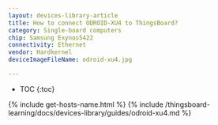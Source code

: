 ```yaml
---
layout: devices-library-article
title: How to connect ODROID-XU4 to ThingsBoard?
category: Single-board computers
chip: Samsung Exynos5422
connectivity: Ethernet
vendor: Hardkernel
deviceImageFileName: odroid-xu4.jpg

---
```



* TOC
{:toc}

{% include get-hosts-name.html %}
{% include /thingsboard-learning/docs/devices-library/guides/odroid-xu4.md %}